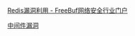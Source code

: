 [Redis漏洞利用 - FreeBuf网络安全行业门户](https://www.freebuf.com/articles/web/237263.html)












[中间件漏洞](../网安/web安全/中间件漏洞.md)